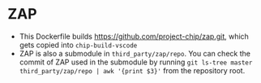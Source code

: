 # ZAP

- This Dockerfile builds https://github.com/project-chip/zap.git, which gets copied into `chip-build-vscode`
- ZAP is also a submodule in `third_party/zap/repo`. You can check the commit of ZAP used in the submodule by running `git ls-tree master third_party/zap/repo | awk '{print $3}'` from the repository root.
